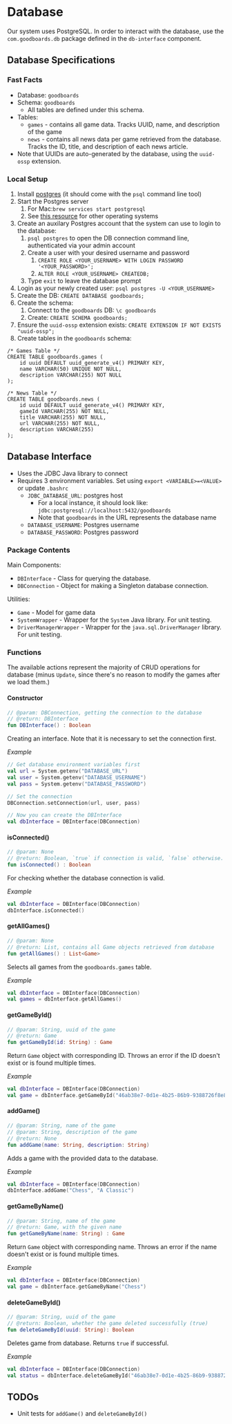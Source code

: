 # Database
Our system uses PostgreSQL. In order to interact with the database, use the `com.goodboards.db` package defined in the `db-interface` component.

## Database Specifications

### Fast Facts
- Database: `goodboards`
- Schema: `goodboards`
    - All tables are defined under this schema.
- Tables:
    - `games` - contains all game data. Tracks UUID, name, and description of the game
    - `news` - contains all news data per game retrieved from the database. Tracks the ID, title, and description of each news article.
- Note that UUIDs are auto-generated by the database, using the `uuid-ossp` extension.

### Local Setup
1. Install [postgres](https://wiki.postgresql.org/wiki/Homebrew) (it should come with the `psql` command line tool)
2. Start the Postgres server 
   1. For Mac:`brew services start postgresql`
   2. See [this resource](https://tableplus.com/blog/2018/10/how-to-start-stop-restart-postgresql-server.html) for other operating systems
3. Create an auxilary Postgres account that the system can use to login to the database:
   1. `psql postgres` to open the DB connection command line, authenticated via your admin account
   2. Create a user with your desired username and password
      1. `CREATE ROLE <YOUR_USERNAME> WITH LOGIN PASSWORD '<YOUR_PASSWORD>';`
      2. `ALTER ROLE <YOUR_USERNAME> CREATEDB;`
   3. Type `exit` to leave the database prompt
4. Login as your newly created user: `psql postgres -U <YOUR_USERNAME>`
5. Create the DB: `CREATE DATABASE goodboards;`
6. Create the schema: 
   1. Connect to the `goodboards` DB: `\c goodboards`
   2. Create: `CREATE SCHEMA goodboards;`
7. Ensure the `uuid-ossp` extension exists: `CREATE EXTENSION IF NOT EXISTS "uuid-ossp";`
8. Create tables in the `goodboards` schema:
```roomsql
/* Games Table */
CREATE TABLE goodboards.games (
    id uuid DEFAULT uuid_generate_v4() PRIMARY KEY,
    name VARCHAR(50) UNIQUE NOT NULL,
    description VARCHAR(255) NOT NULL
);

/* News Table */
CREATE TABLE goodboards.news (
    id uuid DEFAULT uuid_generate_v4() PRIMARY KEY,
    gameId VARCHAR(255) NOT NULL,
    title VARCHAR(255) NOT NULL,
    url VARCHAR(255) NOT NULL,
    description VARCHAR(255)
);

```

## Database Interface
- Uses the JDBC Java library to connect
- Requires 3 environment variables. Set using `export <VARIABLE>=<VALUE>` or update `.bashrc`
  - `JDBC_DATABASE_URL`: postgres host 
    - For a local instance, it should look like: `jdbc:postgresql://localhost:5432/goodboards`
    - Note that `goodboards` in the URL represents the database name
  - `DATABASE_USERNAME`: Postgres username
  - `DATABASE_PASSWORD`: Postgres password

### Package Contents
Main Components:
- `DBInterface` - Class for querying the database.
- `DBConnection` - Object for making a Singleton database connection.

Utilities: 
- `Game` - Model for game data
- `SystemWrapper` - Wrapper for the `System` Java library. For unit testing.
- `DriverManagerWrapper` - Wrapper for the `java.sql.DriverManager` library. For unit testing.

### Functions
The available actions represent the majority of CRUD operations for database (minus `Update`, since there's no reason to modify the games after we load them.)

#### Constructor
```kotlin
// @param: DBConnection, getting the connection to the database
// @return: DBInterface
fun DBInterface() : Boolean
```
Creating an interface. Note that it is necessary to set the connection first.

_Example_
```kotlin
// Get database environment variables first
val url = System.getenv("DATABASE_URL")
val user = System.getenv("DATABASE_USERNAME")
val pass = System.getenv("DATABASE_PASSWORD")

// Set the connection
DBConnection.setConnection(url, user, pass)

// Now you can create the DBInterface
val dbInterface = DBInterface(DBConnection)
```

#### isConnected()
```kotlin
// @param: None
// @return: Boolean, `true` if connection is valid, `false` otherwise.
fun isConnected() : Boolean
```
For checking whether the database connection is valid.

_Example_
```kotlin
val dbInterface = DBInterface(DBConnection)
dbInterface.isConnected()
```

#### getAllGames()
```kotlin
// @param: None
// @return: List, contains all Game objects retrieved from database
fun getAllGames() : List<Game>
```
Selects all games from the `goodboards.games` table.

_Example_
```kotlin
val dbInterface = DBInterface(DBConnection)
val games = dbInterface.getAllGames()
```

#### getGameById()
```kotlin
// @param: String, uuid of the game
// @return: Game
fun getGameById(id: String) : Game
```
Return `Game` object with corresponding ID. Throws an error if the ID doesn't exist or is found multiple times.

_Example_
```kotlin
val dbInterface = DBInterface(DBConnection)
val game = dbInterface.getGameById("46ab38e7-0d1e-4b25-86b9-9388726f8e82")
```

#### addGame()
```kotlin
// @param: String, name of the game
// @param: String, description of the game
// @return: None
fun addGame(name: String, description: String)
```
Adds a game with the provided data to the database.

_Example_
```kotlin
val dbInterface = DBInterface(DBConnection)
dbInterface.addGame("Chess", "A Classic")
```

#### getGameByName()
```kotlin
// @param: String, name of the game
// @return: Game, with the given name
fun getGameByName(name: String) : Game
```
Return `Game` object with corresponding name. Throws an error if the name doesn't exist or is found multiple times.

_Example_
```kotlin
val dbInterface = DBInterface(DBConnection)
val game = dbInterface.getGameByName("Chess")
```

#### deleteGameById()
```kotlin
// @param: String, uuid of the game
// @return: Boolean, whether the game deleted successfully (true)
fun deleteGameById(uuid: String): Boolean
```
Deletes game from database. Returns `true` if successful.

_Example_
```kotlin
val dbInterface = DBInterface(DBConnection)
val status = dbInterface.deleteGameById("46ab38e7-0d1e-4b25-86b9-9388726f8e82")
```

## TODOs
- Unit tests for `addGame()` and `deleteGameById()`